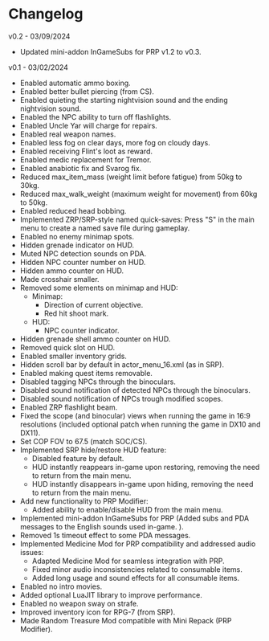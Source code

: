 # Changelog

v0.2 - 03/09/2024

- Updated mini-addon InGameSubs for PRP v1.2 to v0.3.

v0.1 - 03/02/2024

- Enabled automatic ammo boxing.
- Enabled better bullet piercing (from CS).
- Enabled quieting the starting nightvision sound and the ending nightvision sound.
- Enabled the NPC ability to turn off flashlights.
- Enabled Uncle Yar will charge for repairs.
- Enabled real weapon names.
- Enabled less fog on clear days, more fog on cloudy days.
- Enabled receiving Flint's loot as reward.
- Enabled medic replacement for Tremor.
- Enabled anabiotic fix and Svarog fix.
- Reduced max_item_mass (weight limit before fatigue) from 50kg to 30kg.
- Reduced max_walk_weight (maximum weight for movement) from 60kg to 50kg.
- Enabled reduced head bobbing.
- Implemented ZRP/SRP-style named quick-saves: Press "S" in the main menu to create a named save file during gameplay.
- Enabled no enemy minimap spots.
- Hidden grenade indicator on HUD.
- Muted NPC detection sounds on PDA.
- Hidden NPC counter number on HUD.
- Hidden ammo counter on HUD.
- Made crosshair smaller.
- Removed some elements on minimap and HUD:
  - Minimap:
    - Direction of current objective.
    - Red hit shoot mark.
  - HUD:
    - NPC counter indicator.
- Hidden grenade shell ammo counter on HUD.
- Removed quick slot on HUD.
- Enabled smaller inventory grids.
- Hidden scroll bar by default in actor_menu_16.xml (as in SRP).
- Enabled making quest items removable.
- Disabled tagging NPCs through the binoculars.
- Disabled sound notification of detected NPCs through the binoculars.
- Disabled sound notification of NPCs trough modified scopes.
- Enabled ZRP flashlight beam.
- Fixed the scope (and binocular) views when running the game in 16:9 resolutions (included optional patch when running the game in DX10 and DX11).
- Set COP FOV to 67.5 (match SOC/CS).
- Implemented SRP hide/restore HUD feature:
  - Disabled feature by default.
  - HUD instantly reappears in-game upon restoring, removing the need to return from the main menu.
  - HUD instantly disappears in-game upon hiding, removing the need to return from the main menu.
- Add new functionality to PRP Modifier:
  - Added ability to enable/disable HUD from the main menu.
- Implemented mini-addon InGameSubs for PRP (Added subs and PDA messages to the English sounds used in-game. ).
- Removed 1s timeout effect to some PDA messages.
- Implemented Medicine Mod for PRP compatibility and addressed audio issues:
  - Adapted Medicine Mod for seamless integration with PRP.
  - Fixed minor audio inconsistencies related to consumable items.
  - Added long usage and sound effects for all consumable items.
- Enabled no intro movies.
- Added optional LuaJIT library to improve performance.
- Enabled no weapon sway on strafe.
- Improved inventory icon for RPG-7 (from SRP).
- Made Random Treasure Mod compatible with Mini Repack (PRP Modifier).
